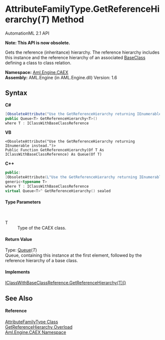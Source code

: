 # AttributeFamilyType.GetReferenceHierarchy(*T*) Method 
AutomationML 2.1 API 

**Note: This API is now obsolete.**

Gets the reference (inheritance) hierarchy. The reference hierarchy includes this instance and the reference hierarchy of an associated <a href="P_Aml_Engine_CAEX_AttributeFamilyType_BaseClass">BaseClass</a> defining a class to class relation.

**Namespace:**&nbsp;<a href="N_Aml_Engine_CAEX">Aml.Engine.CAEX</a><br />**Assembly:**&nbsp;AML.Engine (in AML.Engine.dll) Version: 1.6

## Syntax

**C#**<br />
``` C#
[ObsoleteAttribute("Use the GetReferenceHierarchy returning IEnumerable instead.")]
public Queue<T> GetReferenceHierarchy<T>()
where T : IClassWithBaseClassReference

```

**VB**<br />
``` VB
<ObsoleteAttribute("Use the GetReferenceHierarchy returning IEnumerable instead.")>
Public Function GetReferenceHierarchy(Of T As IClassWithBaseClassReference) As Queue(Of T)
```

**C++**<br />
``` C++
public:
[ObsoleteAttribute(L"Use the GetReferenceHierarchy returning IEnumerable instead.")]
generic<typename T>
where T : IClassWithBaseClassReference
virtual Queue<T>^ GetReferenceHierarchy() sealed
```


#### Type Parameters
&nbsp;<dl><dt>T</dt><dd>Type of the CAEX class.</dd></dl>

#### Return Value
Type: <a href="https://docs.microsoft.com/dotnet/api/system.collections.generic.queue-1" target="_parent" rel="noopener noreferrer">Queue</a>(*T*)<br />Queue, containing this instance at the first element, followed by the reference hierarchy of a base class.

#### Implements
<a href="M_Aml_Engine_CAEX_IClassWithBaseClassReference_GetReferenceHierarchy__1">IClassWithBaseClassReference.GetReferenceHierarchy(T)()</a><br />

## See Also


#### Reference
<a href="T_Aml_Engine_CAEX_AttributeFamilyType">AttributeFamilyType Class</a><br /><a href="Overload_Aml_Engine_CAEX_AttributeFamilyType_GetReferenceHierarchy">GetReferenceHierarchy Overload</a><br /><a href="N_Aml_Engine_CAEX">Aml.Engine.CAEX Namespace</a><br />
